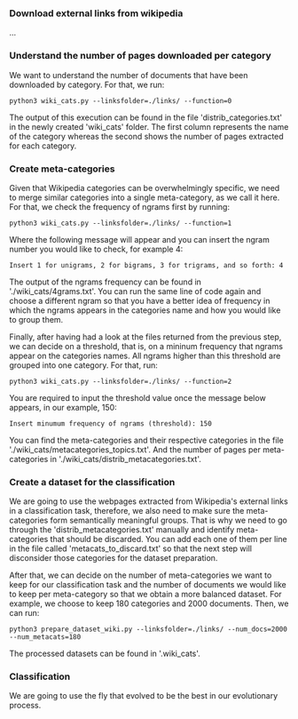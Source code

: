 ### Download external links from wikipedia
...

### Understand the number of pages downloaded per category
We want to understand the number of documents that have been downloaded by category. For that, we run:

    python3 wiki_cats.py --linksfolder=./links/ --function=0
    
The output of this execution can be found in the file 'distrib_categories.txt' in the newly created 'wiki_cats' folder. The first column represents the name of the category whereas the second shows the number of pages extracted for each category. 

### Create meta-categories
Given that Wikipedia categories can be overwhelmingly specific, we need to merge similar categories into a single meta-category, as we call it here. For that, we check the frequency of ngrams first by running:

    python3 wiki_cats.py --linksfolder=./links/ --function=1    
    
Where the following message will appear and you can insert the ngram number you would like to check, for example 4:

    Insert 1 for unigrams, 2 for bigrams, 3 for trigrams, and so forth: 4

The output of the ngrams frequency can be found in './wiki_cats/4grams.txt'. You can run the same line of code again and choose a different ngram so that you have a better idea of frequency in which the ngrams appears in the categories name and how you would like to group them.

Finally, after having had a look at the files returned from the previous step, we can decide on a threshold, that is, on a mininum frequency that ngrams appear on the categories names. All ngrams higher than this threshold are grouped into one category. For that, run:

    python3 wiki_cats.py --linksfolder=./links/ --function=2
    
You are required to input the threshold value once the message below appears, in our example, 150:

    Insert minumum frequency of ngrams (threshold): 150
    
You can find the meta-categories and their respective categories in the file './wiki_cats/metacategories_topics.txt'. And the number of pages per meta-categories in './wiki_cats/distrib_metacategories.txt'. 

### Create a dataset for the classification

We are going to use the webpages extracted from Wikipedia's external links in a classification task, therefore, we also need to make sure the meta-categories form semantically meaningful groups. That is why we need to go through the 'distrib_metacategories.txt' manually and identify meta-categories that should be discarded. You can add each one of them per line in the file called 'metacats_to_discard.txt' so that the next step will disconsider those categories for the dataset preparation. 

After that, we can decide on the number of meta-categories we want to keep for our classification task and the number of documents we would like to keep per meta-category so that we obtain a more balanced dataset. For example, we choose to keep 180 categories and 2000 documents. Then, we can run:

    python3 prepare_dataset_wiki.py --linksfolder=./links/ --num_docs=2000 --num_metacats=180

The processed datasets can be found in '.wiki_cats'. 

### Classification

We are going to use the fly that evolved to be the best in our evolutionary process. 
